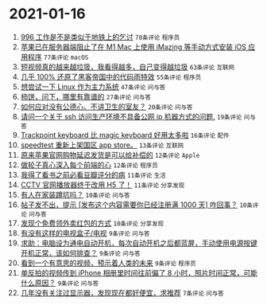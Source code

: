 # 2021-01-16

1. [996 工作是不是类似于地铁上的乞讨](https://www.v2ex.com/t/745439) `78条评论` `程序员`
1. [苹果已在服务器端阻止了在 M1 Mac 上使用 iMazing 等手动方式安装 iOS 应用程序](https://www.v2ex.com/t/745449) `77条评论` `macOS`
1. [短视频真的越来越垃圾，我看得越多，自己变得越垃圾](https://www.v2ex.com/t/745432) `63条评论` `互联网`
1. [几乎 100% 还原了黑客帝国中的代码雨特效](https://www.v2ex.com/t/745451) `55条评论` `程序员`
1. [想尝试一下 Linux 作为主力系统](https://www.v2ex.com/t/745492) `47条评论` `问与答`
1. [柿饼，问下，哪里有靠谱的](https://www.v2ex.com/t/745411) `27条评论` `问与答`
1. [如何应对没有公德心、不讲卫生的室友？](https://www.v2ex.com/t/745487) `20条评论` `问与答`
1. [请问一个关于 ssh 访问生产环境不具备公网 ip 机器方式的问题.](https://www.v2ex.com/t/745462) `19条评论` `问与答`
1. [Trackpoint keyboard 比 magic keyboard 好用太多啦](https://www.v2ex.com/t/745481) `16条评论` `配件`
1. [speedtest 重新上架国区 app store。](https://www.v2ex.com/t/745409) `13条评论` `互联网`
1. [原来苹果官网购物延迟发货是可以给补偿的](https://www.v2ex.com/t/745483) `12条评论` `Apple`
1. [做轮子真心深入每个前端的心](https://www.v2ex.com/t/745456) `12条评论` `程序员`
1. [我得了看书之前必看豆瓣评分的病](https://www.v2ex.com/t/745516) `11条评论` `生活`
1. [CCTV 官网播放器终于改用 H5 了！](https://www.v2ex.com/t/745463) `11条评论` `分享发现`
1. [有人在家装蹲坑吗？](https://www.v2ex.com/t/745514) `10条评论` `问与答`
1. [帖子发不出，提示 [发布这个内容需要你已经注册满 1000 天] 咋回事？](https://www.v2ex.com/t/745486) `10条评论` `问与答`
1. [发现个免费领外卖红包的方式](https://www.v2ex.com/t/745444) `10条评论` `分享发现`
1. [有没有这样的电视盒子/电视](https://www.v2ex.com/t/745472) `9条评论` `问与答`
1. [求助：电脑设为通电自动开机，每次自动开机之后都蓝屏，手动使用电源按键开机正常，该如何排查？](https://www.v2ex.com/t/745459) `9条评论` `问与答`
1. [看到一个有意思的视频，预示着人类的未来](https://www.v2ex.com/t/745452) `9条评论` `程序员`
1. [单反拍的视频传到 iPhone 相册里时间往前偏了 8 小时，照片时间正常，可能什么原因？](https://www.v2ex.com/t/745433) `9条评论` `问与答`
1. [几年没有关注过显示器，发现现在都好便宜，求推荐](https://www.v2ex.com/t/745521) `7条评论` `问与答`
